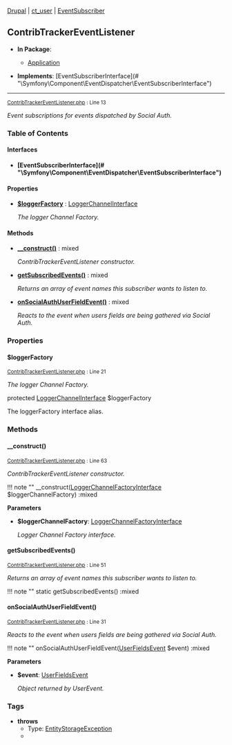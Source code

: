 
[Drupal](../namespaces/drupal.md) | [ct_user](../namespaces/drupal-ct-user.md) | [EventSubscriber](../namespaces/drupal-ct-user-eventsubscriber.md)

## ContribTrackerEventListener


- **In Package**:
    - [Application](../packages/Application.md)
  
- **Implements**:
    [EventSubscriberInterface](# &quot;\Symfony\Component\EventDispatcher\EventSubscriberInterface&quot;)  

---





<small>[ContribTrackerEventListener.php](../files/web-modules-custom-ct-user-src-eventsubscriber-contribtrackereventlistener.md) : Line 13</small>

*Event subscriptions for events dispatched by Social Auth.*









### Table of Contents



#### Interfaces
- **[EventSubscriberInterface](# &quot;\Symfony\Component\EventDispatcher\EventSubscriberInterface&quot;)**






#### Properties
- **[$loggerFactory](../classes/Drupal-ct-user-EventSubscriber-ContribTrackerEventListener.md#loggerfactory)**
         : [LoggerChannelInterface](# "\Drupal\Core\Logger\LoggerChannelInterface")  

  *The logger Channel Factory.*


#### Methods
- **[__construct()](../classes/Drupal-ct-user-EventSubscriber-ContribTrackerEventListener.md#__construct)**
           : mixed

  *ContribTrackerEventListener constructor.*

- **[getSubscribedEvents()](../classes/Drupal-ct-user-EventSubscriber-ContribTrackerEventListener.md#getsubscribedevents)**
           : mixed

  *Returns an array of event names this subscriber wants to listen to.*

- **[onSocialAuthUserFieldEvent()](../classes/Drupal-ct-user-EventSubscriber-ContribTrackerEventListener.md#onsocialauthuserfieldevent)**
           : mixed

  *Reacts to the event when users fields are being gathered via Social Auth.*







### Properties

#### $loggerFactory

<small>[ContribTrackerEventListener.php](../files/web-modules-custom-ct-user-src-eventsubscriber-contribtrackereventlistener.md) : Line 21</small>

*The logger Channel Factory.*


protected [LoggerChannelInterface](# "\Drupal\Core\Logger\LoggerChannelInterface") $loggerFactory

The loggerFactory interface alias.







### Methods

#### __construct()

<small>[ContribTrackerEventListener.php](../files/web-modules-custom-ct-user-src-eventsubscriber-contribtrackereventlistener.md) : Line 63</small>

*ContribTrackerEventListener constructor.*

!!! note ""
    __construct([LoggerChannelFactoryInterface](# "\Drupal\Core\Logger\LoggerChannelFactoryInterface") $loggerChannelFactory) :mixed




**Parameters**

- **$loggerChannelFactory**: [LoggerChannelFactoryInterface](# "\Drupal\Core\Logger\LoggerChannelFactoryInterface")

  *Logger Channel Factory interface.*








#### getSubscribedEvents()

<small>[ContribTrackerEventListener.php](../files/web-modules-custom-ct-user-src-eventsubscriber-contribtrackereventlistener.md) : Line 51</small>

*Returns an array of event names this subscriber wants to listen to.*

!!! note ""
    static getSubscribedEvents() :mixed











#### onSocialAuthUserFieldEvent()

<small>[ContribTrackerEventListener.php](../files/web-modules-custom-ct-user-src-eventsubscriber-contribtrackereventlistener.md) : Line 31</small>

*Reacts to the event when users fields are being gathered via Social Auth.*

!!! note ""
    onSocialAuthUserFieldEvent([UserFieldsEvent](# "\Drupal\social_auth\Event\UserFieldsEvent") $event) :mixed




**Parameters**

- **$event**: [UserFieldsEvent](# "\Drupal\social_auth\Event\UserFieldsEvent")

  *Object returned by UserEvent.*



### Tags

- **throws**
  - Type: [EntityStorageException](# "\Drupal\Core\Entity\EntityStorageException")
  - 






